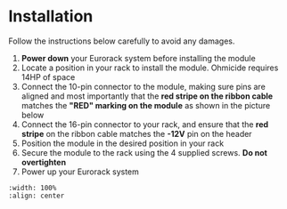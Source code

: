 # Installation

Follow the instructions below carefully to avoid any damages.

1. **Power down** your Eurorack system before installing the module
2. Locate a position in your rack to install the module. Ohmicide requires 14HP of space
3. Connect the 10-pin connector to the module, making sure pins are aligned and most importantly that the **red stripe on the ribbon cable** matches the **"RED" marking on the module** as shown in the picture below
4. Connect the 16-pin connector to your rack, and ensure that the **red stripe** on the ribbon cable matches the **-12V** pin on the header
5. Position the module in the desired position in your rack
6. Secure the module to the rack using the 4 supplied screws. **Do not overtighten**
7. Power up your Eurorack system

```{image} power.svg
:width: 100%
:align: center
```
